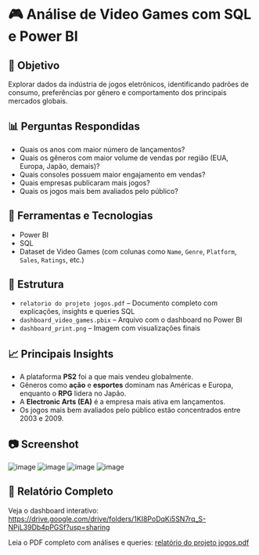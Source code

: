 # 🎮 Análise de Video Games com SQL e Power BI

## 🎯 Objetivo
Explorar dados da indústria de jogos eletrônicos, identificando padrões de consumo, preferências por gênero e comportamento dos principais mercados globais.

## 📊 Perguntas Respondidas
- Quais os anos com maior número de lançamentos?
- Quais os gêneros com maior volume de vendas por região (EUA, Europa, Japão, demais)?
- Quais consoles possuem maior engajamento em vendas?
- Quais empresas publicaram mais jogos?
- Quais os jogos mais bem avaliados pelo público?

## 🧰 Ferramentas e Tecnologias
- Power BI
- SQL
- Dataset de Video Games (com colunas como `Name`, `Genre`, `Platform`, `Sales`, `Ratings`, etc.)

## 📁 Estrutura
- `relatorio do projeto jogos.pdf` – Documento completo com explicações, insights e queries SQL
- `dashboard_video_games.pbix` – Arquivo com o dashboard no Power BI
- `dashboard_print.png` – Imagem com visualizações finais

## 📈 Principais Insights
- A plataforma **PS2** foi a que mais vendeu globalmente.
- Gêneros como **ação** e **esportes** dominam nas Américas e Europa, enquanto o **RPG** lidera no Japão.
- A **Electronic Arts (EA)** é a empresa mais ativa em lançamentos.
- Os jogos mais bem avaliados pelo público estão concentrados entre 2003 e 2009.

## 📷 Screenshot
![image](https://github.com/user-attachments/assets/519497da-dd49-47bf-a8d0-b3943ca55435)
![image](https://github.com/user-attachments/assets/1d6b65a4-9c2d-4fe5-aae3-38bce05e0adc)
![image](https://github.com/user-attachments/assets/0d008802-21c3-4cf2-a8fe-25f17ac5eb49)
![image](https://github.com/user-attachments/assets/b23fd070-2daa-4729-9b42-e8188cbe44dc)


## 📄 Relatório Completo
Veja o dashboard interativo: https://drive.google.com/drive/folders/1KI8PoDqKi5SN7rq_S-NPjL39Db4pPGSf?usp=sharing

Leia o PDF completo com análises e queries: [relatório do projeto jogos.pdf](https://github.com/user-attachments/files/20506744/relatorio.do.projeto.jogos.pdf)
